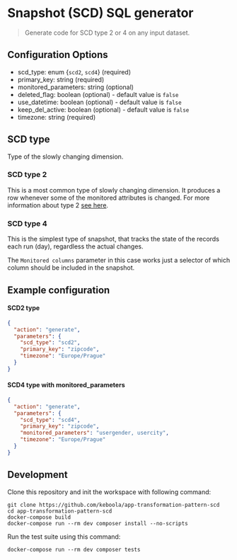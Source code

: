 # Snapshot (SCD) SQL generator

> Generate code for SCD type 2 or 4 on any input dataset.

## Configuration Options

- scd_type: enum {`scd2`, `scd4`} (required)
- primary_key: string (required)
- monitored_parameters: string (optional)
- deleted_flag: boolean (optional) - default value is `false`
- use_datetime: boolean (optional) - default value is `false`
- keep_del_active: boolean (optional) - default value is `false`
- timezone: string (required)

## SCD type
Type of the slowly changing dimension.

### SCD type 2
This is a most common type of slowly changing dimension. It produces a row whenever some of the monitored attributes is changed. For more information about type 2 [see here](https://en.wikipedia.org/wiki/Slowly_changing_dimension#Type_2:_add_new_row).

### SCD type 4
This is the simplest type of snapshot, that tracks the state of the records each run (day), regardless the actual changes.

The `Monitored columns` parameter in this case works just a selector of which column should be included in the snapshot.

## Example configuration

#### SCD2 type
```json
{
  "action": "generate",
  "parameters": {
    "scd_type": "scd2",
    "primary_key": "zipcode",
    "timezone": "Europe/Prague"
  }
}
```

#### SCD4 type with monitored_parameters
```json
{
  "action": "generate",
  "parameters": {
    "scd_type": "scd4",
    "primary_key": "zipcode",
    "monitored_parameters": "usergender, usercity",
    "timezone": "Europe/Prague"
  }
}
```

## Development
 
Clone this repository and init the workspace with following command:

```
git clone https://github.com/keboola/app-transformation-pattern-scd
cd app-transformation-pattern-scd
docker-compose build
docker-compose run --rm dev composer install --no-scripts
```

Run the test suite using this command:

```
docker-compose run --rm dev composer tests
```
 